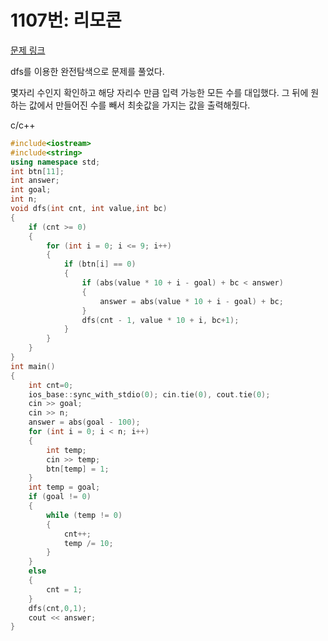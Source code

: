 # 1107번: 리모콘
[문제 링크](https://www.acmicpc.net/problem/1107)

dfs를 이용한 완전탐색으로 문제를 풀었다.

몇자리 수인지 확인하고 해당 자리수 만큼 입력 가능한 모든 수를 대입했다. 그 뒤에 원하는 값에서 만들어진 수를 빼서 최솟값을 가지는 값을 출력해줬다.

c/c++

``` c++
#include<iostream>
#include<string>
using namespace std;
int btn[11];
int answer;
int goal;
int n;
void dfs(int cnt, int value,int bc)
{
	if (cnt >= 0)
	{
		for (int i = 0; i <= 9; i++)
		{
			if (btn[i] == 0)
			{
				if (abs(value * 10 + i - goal) + bc < answer)
				{
					answer = abs(value * 10 + i - goal) + bc;
				}
				dfs(cnt - 1, value * 10 + i, bc+1);
			}
		}
	}
}
int main()
{
	int cnt=0;
	ios_base::sync_with_stdio(0); cin.tie(0), cout.tie(0);
	cin >> goal;
	cin >> n;
	answer = abs(goal - 100);
	for (int i = 0; i < n; i++)
	{
		int temp;
		cin >> temp;
		btn[temp] = 1;
	}
	int temp = goal;
	if (goal != 0)
	{
		while (temp != 0)
		{
			cnt++;
			temp /= 10;
		}
	}
	else
	{
		cnt = 1;
	}
	dfs(cnt,0,1);
	cout << answer;
}
```

